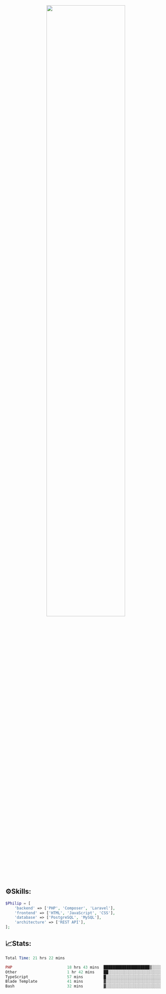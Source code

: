 <div align="center">
<img src="https://readme-typing-svg.demolab.com?font=Inconsolata&weight=500&size=50&duration=4000&pause=300&color=A7A459&center=true&vCenter=true&multiline=true&repeat=false&random=false&width=1300&height=140&lines=Hello,+Привет;I'm+Philip+a+beginner+backend+developer+in+php" width="70%" />
</div>

## ⚙️Skills:
```php
$Philip = [
    'backend' => ['PHP', 'Composer', 'Laravel'],
    'frontend' => ['HTML', 'JavaScript', 'CSS'],
    'database' => ['PostgreSQL', 'MySQL'],
    'architecture' => ['REST API'],
];
```
## 📈Stats:
<!--START_SECTION:waka-->

```PHP
Total Time: 21 hrs 22 mins

PHP                        18 hrs 43 mins  ████████████████████▒░░░░   81.13 %
Other                      1 hr 42 mins    ██░░░░░░░░░░░░░░░░░░░░░░░   07.40 %
TypeScript                 57 mins         █░░░░░░░░░░░░░░░░░░░░░░░░   04.17 %
Blade Template             41 mins         ▓░░░░░░░░░░░░░░░░░░░░░░░░   03.00 %
Bash                       32 mins         ▓░░░░░░░░░░░░░░░░░░░░░░░░   02.35 %
```

<!--END_SECTION:waka-->

